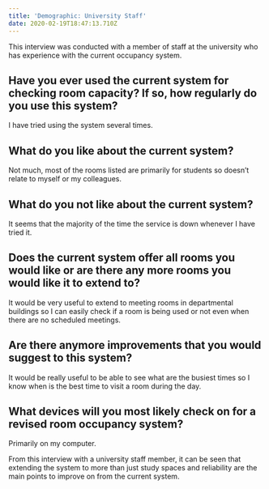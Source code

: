 ```yaml
---
title: 'Demographic: University Staff'
date: 2020-02-19T18:47:13.710Z
---
```

This interview was conducted with a member of staff at the university who has experience with the current occupancy system.

## Have you ever used the current system for checking room capacity? If so, how regularly do you use this system?

 I have tried using the system several times.

## What do you like about the current system?

 Not much, most of the rooms listed are primarily for students so doesn’t relate to myself or my colleagues.

## What do you not like about the current system?

 It seems that the majority of the time the service is down whenever I have tried it.

## Does the current system offer all rooms you would like or are there any more rooms you would like it to extend to?

 It would be very useful to extend to meeting rooms in departmental buildings so I can easily check if a room is being used or not even when there are no scheduled meetings.

## Are there anymore improvements that you would suggest to this system?

 It would be really useful to be able to see what are the busiest times so I know when is the best time to visit a room during the day.

## What devices will you most likely check on for a revised room occupancy system?

 Primarily on my computer.

From this interview with a university staff member, it can be seen that extending the system to more than just study spaces and reliability are the main points to improve on from the current system.
